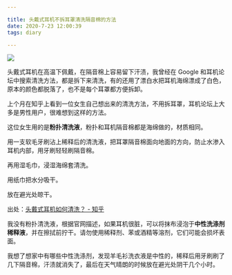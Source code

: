 ```yaml
---

title: 头戴式耳机不拆耳罩清洗隔音棉的方法
date: 2020-7-23 12:00:39
tags: diary

---
```


![](https://res.cloudinary.com/djyqus4uy/image/upload/v1595531236/Blog/headphones-headset-electronics-romania_npudmw.jpg)

头戴式耳机在高温下佩戴，在隔音棉上容易留下汗渍，我曾经在 Google 和耳机论坛中搜索清洗方法，都是拆下来清洗，有的还用了漂白水把耳机海绵漂成了白色，原本的颜色都脱落了，也不是每个耳罩都方便拆卸。

上个月在知乎上看到一位女生自己想出来的清洗方法，不用拆耳罩，耳机论坛上大多是男性用户，很难想到这样的方法。

这位女生用的是**粉扑清洗液**，粉扑和耳机隔音棉都是海绵做的，材质相同。

用一支软毛牙刷沾上稀释后的清洗液，把耳罩隔音棉面向地面的方向，防止水渗入耳机内部，用牙刷轻轻刷隔音棉。

再用湿毛巾，浸湿海绵套清洗。

用纸巾把水分吸干。

放在避光处晾干。

出处：[头戴式耳机如何清洗？ - 知乎](https://www.zhihu.com/question/20163520/answer/199750715) 


我没有粉扑清洗液，根据官网描述，如果耳机很脏，可以将抹布浸泡于**中性洗涤剂稀释液**，并在擦拭前拧干。请勿使用稀释剂、苯或酒精等溶剂，它们可能会损坏表面。

我想了想家中有哪些中性洗涤剂，发现羊毛衫洗衣液是中性的，稀释后用牙刷刷了几下隔音棉，汗渍就消失了，最后在天气晴朗的时候放在避光处阴干几个小时。
